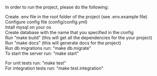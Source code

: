 In order to run the project, please do the following:

Create .env file in the root folder of the project (see .env.example file)  
Configure config file (config/config.yml)  
Intall mysql on your os  
Create database with the name that you specified in the config  
Run "make build" (this will get all the dependencies for the your project)  
Run "make docs" (this will generate docs for the project)  
Run db migrations run: "make db.migrate"  
To start the server run: "make start"  

For unit tests run: "make test"  
For integration tests run: "make test.integration"  